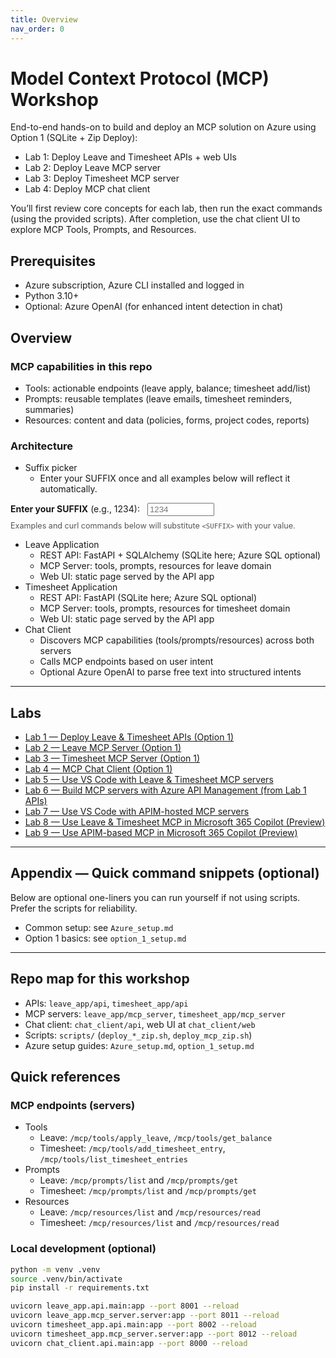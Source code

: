 ```yaml
---
title: Overview
nav_order: 0
---
```


# Model Context Protocol (MCP) Workshop

End-to-end hands-on to build and deploy an MCP solution on Azure using Option 1 (SQLite + Zip Deploy):
- Lab 1: Deploy Leave and Timesheet APIs + web UIs
- Lab 2: Deploy Leave MCP server
- Lab 3: Deploy Timesheet MCP server
- Lab 4: Deploy MCP chat client

You’ll first review core concepts for each lab, then run the exact commands (using the provided scripts). After completion, use the chat client UI to explore MCP Tools, Prompts, and Resources.

## Prerequisites
- Azure subscription, Azure CLI installed and logged in
- Python 3.10+
- Optional: Azure OpenAI (for enhanced intent detection in chat)

## Overview

### MCP capabilities in this repo
- Tools: actionable endpoints (leave apply, balance; timesheet add/list)
- Prompts: reusable templates (leave emails, timesheet reminders, summaries)
- Resources: content and data (policies, forms, project codes, reports)

### Architecture
- Suffix picker
  - Enter your SUFFIX once and all examples below will reflect it automatically.

<div class="suffix-picker">
  <label for="suffix-input"><strong>Enter your SUFFIX</strong> (e.g., 1234): </label>
  <input id="suffix-input" type="text" placeholder="1234" style="width: 8em; margin-left: 0.5rem;" />
  <p style="margin-top: 0.5rem; font-size: 0.9em; color: #555;">Examples and curl commands below will substitute <code>&lt;SUFFIX&gt;</code> with your value.</p>
</div>

<script src="./assets/suffix.js"></script>

- Leave Application
  - REST API: FastAPI + SQLAlchemy (SQLite here; Azure SQL optional)
  - MCP Server: tools, prompts, resources for leave domain
  - Web UI: static page served by the API app
- Timesheet Application
  - REST API: FastAPI (SQLite here; Azure SQL optional)
  - MCP Server: tools, prompts, resources for timesheet domain
  - Web UI: static page served by the API app
- Chat Client
  - Discovers MCP capabilities (tools/prompts/resources) across both servers
  - Calls MCP endpoints based on user intent
  - Optional Azure OpenAI to parse free text into structured intents

---

## Labs

- [Lab 1 — Deploy Leave & Timesheet APIs (Option 1)](./lab1.md)
- [Lab 2 — Leave MCP Server (Option 1)](./lab2-leave-mcp.md)
- [Lab 3 — Timesheet MCP Server (Option 1)](./lab3-timesheet-mcp.md)
- [Lab 4 — MCP Chat Client (Option 1)](./lab4-chat-client.md)
- [Lab 5 — Use VS Code with Leave & Timesheet MCP servers](./lab5-vscode-mcp.md)
- [Lab 6 — Build MCP servers with Azure API Management (from Lab 1 APIs)](./lab6-apim-mcp.md)
- [Lab 7 — Use VS Code with APIM-hosted MCP servers](./lab7-vscode-apim-mcp.md)
- [Lab 8 — Use Leave & Timesheet MCP in Microsoft 365 Copilot (Preview)](./lab8-m365-copilot.md)
- [Lab 9 — Use APIM-based MCP in Microsoft 365 Copilot (Preview)](./lab9-m365-copilot-apim.md)

---


## Appendix — Quick command snippets (optional)

Below are optional one-liners you can run yourself if not using scripts. Prefer the scripts for reliability.

- Common setup: see `Azure_setup.md`
- Option 1 basics: see `option_1_setup.md`

---

## Repo map for this workshop
- APIs: `leave_app/api`, `timesheet_app/api`
- MCP servers: `leave_app/mcp_server`, `timesheet_app/mcp_server`
- Chat client: `chat_client/api`, web UI at `chat_client/web`
- Scripts: `scripts/` (`deploy_*_zip.sh`, `deploy_mcp_zip.sh`)
- Azure setup guides: `Azure_setup.md`, `option_1_setup.md`

## Quick references

### MCP endpoints (servers)
- Tools
  - Leave: `/mcp/tools/apply_leave`, `/mcp/tools/get_balance`
  - Timesheet: `/mcp/tools/add_timesheet_entry`, `/mcp/tools/list_timesheet_entries`
- Prompts
  - Leave: `/mcp/prompts/list` and `/mcp/prompts/get`
  - Timesheet: `/mcp/prompts/list` and `/mcp/prompts/get`
- Resources
  - Leave: `/mcp/resources/list` and `/mcp/resources/read`
  - Timesheet: `/mcp/resources/list` and `/mcp/resources/read`

### Local development (optional)
```bash
python -m venv .venv
source .venv/bin/activate
pip install -r requirements.txt

uvicorn leave_app.api.main:app --port 8001 --reload
uvicorn leave_app.mcp_server.server:app --port 8011 --reload
uvicorn timesheet_app.api.main:app --port 8002 --reload
uvicorn timesheet_app.mcp_server.server:app --port 8012 --reload
uvicorn chat_client.api.main:app --port 8000 --reload
```
